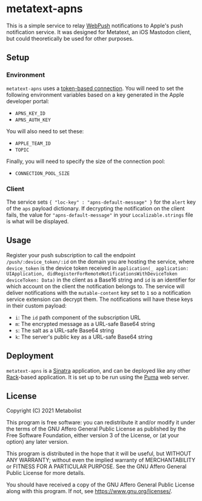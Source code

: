 # metatext-apns

This is a simple service to relay [WebPush](https://tools.ietf.org/html/rfc8030) notifications to Apple's push notification service. It was designed for Metatext, an iOS Mastodon client, but could theoretically be used for other purposes.

## Setup

### Environment

`metatext-apns` uses a [token-based connection](https://developer.apple.com/documentation/usernotifications/setting_up_a_remote_notification_server/establishing_a_token-based_connection_to_apns). You will need to set the following environment variables based on a key generated in the Apple developer portal:

* `APNS_KEY_ID`
* `APNS_AUTH_KEY`

You will also need to set these:

* `APPLE_TEAM_ID`
* `TOPIC`

Finally, you will need to specify the size of the connection pool:

* `CONNECTION_POOL_SIZE`

### Client

The service sets `{ "loc-key" : "apns-default-message" }` for the `alert` key of the `aps` payload dictionary. If decrypting the notification on the client fails, the value for `"apns-default-message"` in your `Localizable.strings` file is what will be displayed.

## Usage

Register your push subscription to call the endpoint `/push/:device_token/:id` on the domain you are hosting the service, where `device_token` is the device token received in `application(_ application: UIApplication, didRegisterForRemoteNotificationsWithDeviceToken deviceToken: Data)` in the client as a Base16 string and `id` is an identifier for which account on the client the notification belongs to. The service will deliver notifications with the `mutable-content` key set to `1` so a notification service extension can decrypt them. The notifications will have these keys in their custom payload:

* `i`: The `id` path component of the subscription URL
* `m`: The encrypted message as a URL-safe Base64 string
* `s`: The salt as a URL-safe Base64 string
* `k`: The server's public key as a URL-safe Base64 string

## Deployment

`metatext-apns` is a [Sinatra](http://sinatrarb.com) application, and can be deployed like any other [Rack](https://github.com/rack/rack)-based application. It is set up to be run using the [Puma](https://puma.io) web server.

## License

Copyright (C) 2021 Metabolist

This program is free software: you can redistribute it and/or modify it under the terms of the GNU Affero General Public License as published by the Free Software Foundation, either version 3 of the License, or (at your option) any later version.

This program is distributed in the hope that it will be useful, but WITHOUT ANY WARRANTY; without even the implied warranty of MERCHANTABILITY or FITNESS FOR A PARTICULAR PURPOSE. See the GNU Affero General Public License for more details.

You should have received a copy of the GNU Affero General Public License along with this program. If not, see <https://www.gnu.org/licenses/>.
